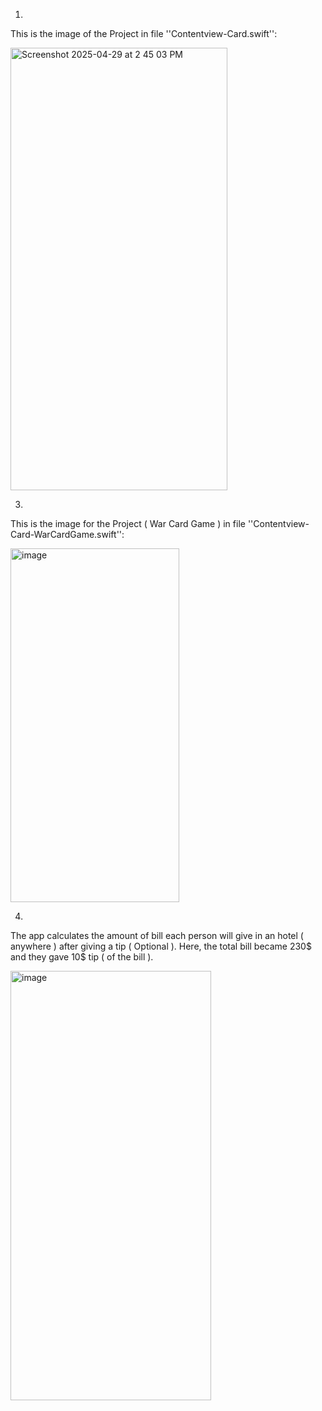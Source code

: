 1.
This is the image of the Project in file ''Contentview-Card.swift'':

<img width="347" height="708" alt="Screenshot 2025-04-29 at 2 45 03 PM" src="https://github.com/user-attachments/assets/26c50daf-3cd5-4a1f-95a2-75aea40cc9b5" />

3.
This is the image for the Project ( War Card Game ) in file ''Contentview-Card-WarCardGame.swift'':

<img width="270" height="566" alt="image" src="https://github.com/user-attachments/assets/db5bc89b-d32d-44a3-9aa6-31b9e9cc5948" />

4.
The app calculates the amount of bill each person will give in an hotel ( anywhere ) after giving a tip ( Optional ).
Here, the total bill became 230$ and they gave 10$ tip ( of the bill ).

<img width="321" height="687" alt="image" src="https://github.com/user-attachments/assets/8bf96621-c527-4c9d-bf17-00b6eaf0b75e" />
